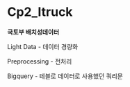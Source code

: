 # Cp2_Itruck

**국토부 배치성데이터**

Light Data - 데이터 경량화

Preprocessing - 전처리

Bigquery - 테블로 데이터로 사용했던 쿼리문

